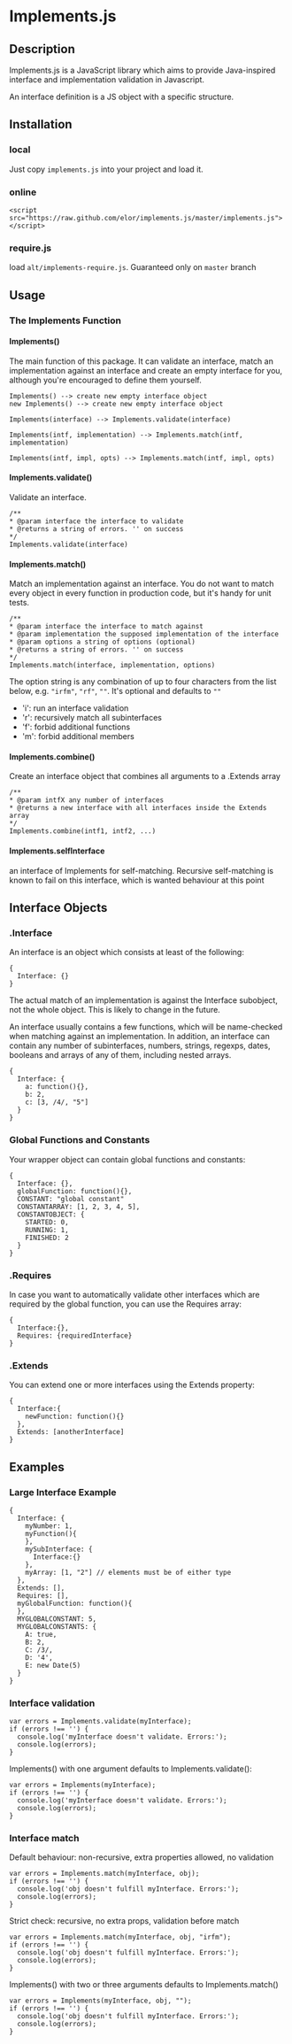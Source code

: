 # Implements.js

## Description

Implements.js is a JavaScript library which aims to provide Java-inspired
interface and implementation validation in Javascript.

An interface definition is a JS object with a specific structure.

## Installation

### local
Just copy `implements.js` into your project and load it.

### online
    <script src="https://raw.github.com/elor/implements.js/master/implements.js"></script>

### require.js
load `alt/implements-require.js`. Guaranteed only on `master` branch 

## Usage
### The Implements Function

#### Implements()

The main function of this package. It can validate an interface, match an
implementation against an interface and create an empty interface for you,
although you're encouraged to define them yourself.

    Implements() --> create new empty interface object
    new Implements() --> create new empty interface object
    
    Implements(interface) --> Implements.validate(interface)
    
    Implements(intf, implementation) --> Implements.match(intf, implementation)
    
    Implements(intf, impl, opts) --> Implements.match(intf, impl, opts)

#### Implements.validate()
Validate an interface.

    /**
    * @param interface the interface to validate
    * @returns a string of errors. '' on success
    */
    Implements.validate(interface)

#### Implements.match()

Match an implementation against an interface. You do not want to match every
object in every function in production code, but it's handy for unit tests.
    
    /**
    * @param interface the interface to match against
    * @param implementation the supposed implementation of the interface
    * @param options a string of options (optional)
    * @returns a string of errors. '' on success
    */
    Implements.match(interface, implementation, options)

The option string is any combination of up to four characters from the list
below, e.g. `"irfm"`, `"rf"`, `""`. It's optional and defaults to `""`

* 'i': run an interface validation
* 'r': recursively match all subinterfaces
* 'f': forbid additional functions
* 'm': forbid additional members

#### Implements.combine()
Create an interface object that combines all arguments to a .Extends array

    /**
    * @param intfX any number of interfaces
    * @returns a new interface with all interfaces inside the Extends array
    */
    Implements.combine(intf1, intf2, ...)

#### Implements.selfInterface
an interface of Implements for self-matching. Recursive self-matching is known
to fail on this interface, which is wanted behaviour at this point

## Interface Objects
### .Interface

An interface is an object which consists at least of the following:

    {
      Interface: {}
    }

The actual match of an implementation is against the Interface subobject, not
the whole object. This is likely to change in the future.

An interface usually contains a few functions, which will be name-checked when
matching against an implementation.
In addition, an interface can contain any number of subinterfaces, numbers,
strings, regexps, dates, booleans and arrays of any of them, including nested
arrays. 

    {
      Interface: {
        a: function(){},
        b: 2,
        c: [3, /4/, "5"]
      }
    }

### Global Functions and Constants
Your wrapper object can contain global functions and constants:

    {
      Interface: {},
      globalFunction: function(){},
      CONSTANT: "global constant"
      CONSTANTARRAY: [1, 2, 3, 4, 5],
      CONSTANTOBJECT: {
        STARTED: 0,
        RUNNING: 1,
        FINISHED: 2
      }
    }

### .Requires
In case you want to automatically validate other interfaces which are required
by the global function, you can use the Requires array:

    {
      Interface:{},
      Requires: {requiredInterface}
    }

### .Extends
You can extend one or more interfaces using the Extends property:

    {
      Interface:{
        newFunction: function(){}
      },
      Extends: [anotherInterface]
    }

## Examples

### Large Interface Example

    {
      Interface: {
        myNumber: 1,
        myFunction(){
        },
        mySubInterface: {
          Interface:{}
        },
        myArray: [1, "2"] // elements must be of either type
      },
      Extends: [],
      Requires: [],
      myGlobalFunction: function(){
      },
      MYGLOBALCONSTANT: 5,
      MYGLOBALCONSTANTS: {
        A: true,
        B: 2,
        C: /3/,
        D: '4',
        E: new Date(5)
      }
    }

### Interface validation

    var errors = Implements.validate(myInterface);
    if (errors !== '') {
      console.log('myInterface doesn't validate. Errors:');
      console.log(errors);
    }

Implements() with one argument defaults to Implements.validate():

    var errors = Implements(myInterface);
    if (errors !== '') {
      console.log('myInterface doesn't validate. Errors:');
      console.log(errors);
    }

### Interface match

Default behaviour: non-recursive, extra properties allowed, no validation

    var errors = Implements.match(myInterface, obj);
    if (errors !== '') {
      console.log('obj doesn't fulfill myInterface. Errors:');
      console.log(errors);
    }
    
Strict check: recursive, no extra props, validation before match

    var errors = Implements.match(myInterface, obj, "irfm");
    if (errors !== '') {
      console.log('obj doesn't fulfill myInterface. Errors:');
      console.log(errors);
    }

Implements() with two or three arguments defaults to Implements.match()

    var errors = Implements(myInterface, obj, "");
    if (errors !== '') {
      console.log('obj doesn't fulfill myInterface. Errors:');
      console.log(errors);
    }
    